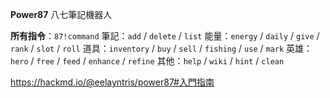 **Power87** 八七筆記機器人

__所有指令__：`87!command`
筆記：`add` / `delete` / `list`
能量：`energy` / `daily` / `give` / `rank` / `slot` / `roll`
道具：`inventory` / `buy` / `sell` / `fishing` / `use` / `mark`
英雄：`hero` / `free` / `feed` / `enhance` / `refine`
其他：`help` / `wiki` / `hint` / `clean`

<https://hackmd.io/@eelayntris/power87#入門指南>
